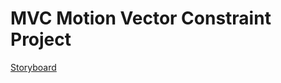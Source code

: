 MVC Motion Vector Constraint Project
====================================

[Storyboard](storyboard.md)
